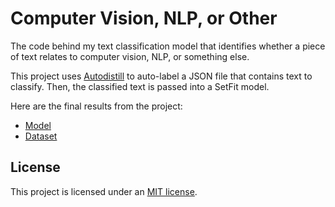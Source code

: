 # Computer Vision, NLP, or Other

The code behind my text classification model that identifies whether a piece of text relates to computer vision, NLP, or something else.

This project uses [Autodistill](https://github.com/autodistill/autodistill) to auto-label a JSON file that contains text to classify. Then, the classified text is passed into a SetFit model.

Here are the final results from the project:

- [Model](https://huggingface.co/capjamesg/cv-nlp-other)
- [Dataset](https://huggingface.co/datasets/capjamesg/cv-nlp-other)

## License

This project is licensed under an [MIT license](LICENSE).

